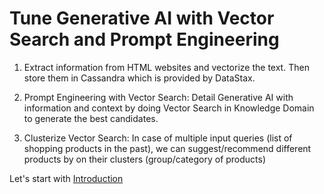 # Tune Generative AI with Vector Search and Prompt Engineering

1. Extract information from HTML websites and vectorize the text. Then store them in Cassandra which is provided by DataStax.

2. Prompt Engineering with Vector Search: Detail Generative AI with information and context by doing Vector Search in Knowledge Domain to generate the best candidates.

3. Clusterize Vector Search: In case of multiple input queries (list of shopping products in the past), we can suggest/recommend different products by on their clusters (group/category of products)

Let's start with [Introduction](Step0_Introduction.ipynb)